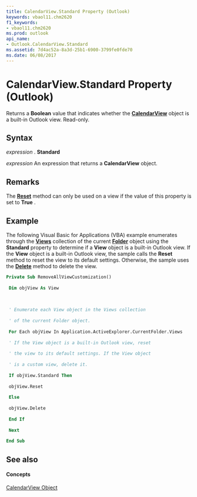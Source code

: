```yaml
---
title: CalendarView.Standard Property (Outlook)
keywords: vbaol11.chm2620
f1_keywords:
- vbaol11.chm2620
ms.prod: outlook
api_name:
- Outlook.CalendarView.Standard
ms.assetid: 7d4ac52a-8a3d-25b1-6900-3799fe0fde70
ms.date: 06/08/2017
---
```



# CalendarView.Standard Property (Outlook)

Returns a  **Boolean** value that indicates whether the **[CalendarView](Outlook.CalendarView.md)** object is a built-in Outlook view. Read-only.


## Syntax

 _expression_ . **Standard**

 _expression_ An expression that returns a **CalendarView** object.


## Remarks

The  **[Reset](Outlook.View.Reset.md)** method can only be used on a view if the value of this property is set to **True** .


## Example

The following Visual Basic for Applications (VBA) example enumerates through the  **[Views](Outlook.Views.md)** collection of the current **[Folder](Outlook.Folder.md)** object using the **Standard** property to determine if a **View** object is a built-in Outlook view. If the **View** object is a built-in Outlook view, the sample calls the **Reset** method to reset the view to its default settings. Otherwise, the sample uses the **[Delete](Outlook.View.Delete.md)** method to delete the view.


```vb
Private Sub RemoveAllViewCustomization() 
 
 Dim objView As View 
 
 
 
 ' Enumerate each View object in the Views collection 
 
 ' of the current Folder object. 
 
 For Each objView In Application.ActiveExplorer.CurrentFolder.Views 
 
 ' If the View object is a built-in Outlook view, reset 
 
 ' the view to its default settings. If the View object 
 
 ' is a custom view, delete it. 
 
 If objView.Standard Then 
 
 objView.Reset 
 
 Else 
 
 objView.Delete 
 
 End If 
 
 Next 
 
End Sub
```


## See also


#### Concepts


[CalendarView Object](Outlook.CalendarView.md)


